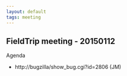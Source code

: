 ```yaml
---
layout: default
tags: meeting
---
```


## FieldTrip meeting - 20150112

Agenda

*  http://bugzilla/show_bug.cgi?id=2806 (JM)

